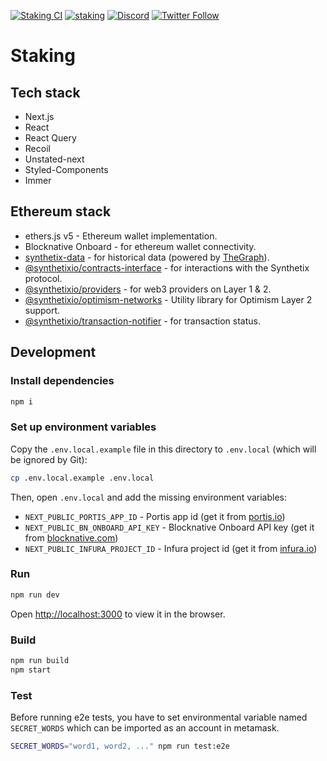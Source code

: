 [![Staking CI](https://github.com/Synthetixio/staking/actions/workflows/audit_build.yml/badge.svg?branch=master)](https://github.com/Synthetixio/staking/actions/workflows/audit_build.yml) [![staking](https://img.shields.io/endpoint?url=https://dashboard.cypress.io/badge/simple/um36kz/master&style=flat)](https://dashboard.cypress.io/projects/um36kz/runs) [![Discord](https://img.shields.io/discord/413890591840272394.svg?color=768AD4&label=discord&logo=https%3A%2F%2Fdiscordapp.com%2Fassets%2F8c9701b98ad4372b58f13fd9f65f966e.svg)](https://discordapp.com/channels/413890591840272394/)
[![Twitter Follow](https://img.shields.io/twitter/follow/synthetix_io.svg?label=synthetix_io&style=social)](https://twitter.com/synthetix_io)

# Staking

## Tech stack

- Next.js
- React
- React Query
- Recoil
- Unstated-next
- Styled-Components
- Immer

## Ethereum stack

- ethers.js v5 - Ethereum wallet implementation.
- Blocknative Onboard - for ethereum wallet connectivity.
- [synthetix-data](https://github.com/Synthetixio/synthetix-data) - for historical data (powered by [TheGraph](https://thegraph.com/)).
- [@synthetixio/contracts-interface](https://github.com/Synthetixio/js-monorepo) - for interactions with the Synthetix protocol.
- [@synthetixio/providers](https://github.com/Synthetixio/js-monorepo) - for web3 providers on Layer 1 & 2.
- [@synthetixio/optimism-networks](https://github.com/Synthetixio/js-monorepo) - Utility library for Optimism Layer 2 support.
- [@synthetixio/transaction-notifier](https://github.com/Synthetixio/js-monorepo) - for transaction status.

## Development

### Install dependencies

```bash
npm i
```

### Set up environment variables

Copy the `.env.local.example` file in this directory to `.env.local` (which will be ignored by Git):

```bash
cp .env.local.example .env.local
```

Then, open `.env.local` and add the missing environment variables:

- `NEXT_PUBLIC_PORTIS_APP_ID` - Portis app id (get it from [portis.io](https://www.portis.io/))
- `NEXT_PUBLIC_BN_ONBOARD_API_KEY` - Blocknative Onboard API key (get it from [blocknative.com](https://blocknative.com/))
- `NEXT_PUBLIC_INFURA_PROJECT_ID` - Infura project id (get it from [infura.io](https://infura.io/))

### Run

```bash
npm run dev
```

Open [http://localhost:3000](http://localhost:3000) to view it in the browser.

### Build

```bash
npm run build
npm start
```

### Test

Before running e2e tests, you have to set environmental variable named `SECRET_WORDS` which can be imported as an account in metamask.

```bash
SECRET_WORDS="word1, word2, ..." npm run test:e2e
```
